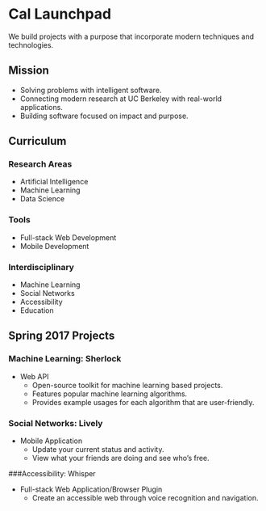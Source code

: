 # Cal Launchpad
We build projects with a purpose that incorporate  modern techniques and technologies.

## Mission

- Solving problems with intelligent software.
- Connecting modern research at UC Berkeley with real-world applications.
- Building software focused on impact and purpose.

## Curriculum

### Research Areas

- Artificial Intelligence
- Machine Learning
- Data Science

### Tools

- Full-stack Web Development
- Mobile Development

### Interdisciplinary

- Machine Learning
- Social Networks
- Accessibility
- Education

## Spring 2017 Projects

### Machine Learning: Sherlock

- Web API
  - Open-source toolkit for machine learning based projects.
  - Features popular machine learning algorithms.
  - Provides example usages for each algorithm that are user-friendly.

### Social Networks: Lively

- Mobile Application
  - Update your current status and activity.
  - View what your friends are doing and see who’s free.

###Accessibility: Whisper

- Full-stack Web Application/Browser Plugin
  - Create an accessible web through voice recognition and navigation.
